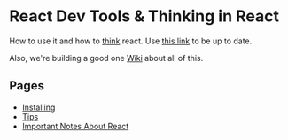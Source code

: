 # React Dev Tools & Thinking in React

How to use it and how to [think](https://facebook.github.io/react/docs/thinking-in-react.html) react. Use [this link](https://facebook.github.io/react/blog/2014/01/02/react-chrome-developer-tools.html) to be up to date.

Also, we're building a good one [Wiki](https://github.com/nncl/react-dev-tools/wiki) about all of this.

## Pages
- [Installing](https://github.com/nncl/react-dev-tools/wiki#installing)
- [Tips](https://github.com/nncl/react-dev-tools/wiki#tips)
- [Important Notes About React](https://github.com/nncl/react-dev-tools/wiki#important-notes-about-react)
